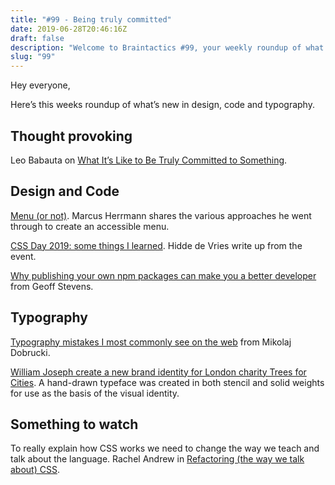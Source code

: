 ```yaml
---
title: "#99 - Being truly committed"
date: 2019-06-28T20:46:16Z
draft: false
description: "Welcome to Braintactics #99, your weekly roundup of what’s happening in design, code and typography."
slug: "99"
---
```


Hey everyone,

Here’s this weeks roundup of what’s new in design, code and typography.

## Thought provoking

Leo Babauta on [What It’s Like to Be Truly Committed to Something](https://zenhabits.net/commitment/).

## Design and Code

[Menu (or not)](https://marcus.io/blog/menu-or-not). Marcus Herrmann shares the various approaches he went through to create an accessible menu.

[CSS Day 2019: some things I learned](https://hiddedevries.nl/en/blog/2019-06-18-css-day-2019-some-things-i-learned). Hidde de Vries write up from the event.

[Why publishing your own npm packages can make you a better developer](https://dev.to/thegeoffstevens/why-publishing-your-own-npm-packages-can-make-you-a-better-developer-2lc6) from Geoff Stevens.

## Typography

[Typography mistakes I most commonly see on the web](https://twitter.com/mikolajdobrucki/status/1141269772602159114) from Mikolaj Dobrucki.

[William Joseph create a new brand identity for London charity Trees for Cities](https://www.williamjoseph.co.uk/work/trees-for-cities-branding). A hand-drawn typeface was created in both stencil and solid weights for use as the basis of the visual identity.

## Something to watch

To really explain how CSS works we need to change the way we teach and talk about the language. Rachel Andrew in [Refactoring (the way we talk about) CSS](https://www.youtube.com/watch?v=tqYWDGzhZKM).
